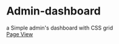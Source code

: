 # Admin-dashboard
a Simple admin's dashboard with CSS grid
</br>
[Page View](https://arezoomgh.github.io/َAdmin-dashboard/)
